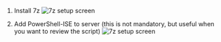 1. Install 7z
![7z setup screen](raw/master/docs/img/7zinstall.png)

2. Add PowerShell-ISE to server 
(this is not mandatory, but useful when you want to review the script)
![7z setup screen](raw/master/docs/img/iseinstall.png)
